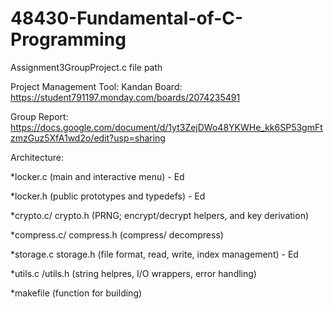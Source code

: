 # 48430-Fundamental-of-C-Programming
Assignment3GroupProject.c file path

Project Management Tool: Kandan Board: https://student791197.monday.com/boards/2074235491

Group Report: https://docs.google.com/document/d/1yt3ZejDWo48YKWHe_kk6SP53gmFtzmzGuz5XfA1wd2o/edit?usp=sharing 

Architecture:

*locker.c (main and interactive menu) - Ed

*locker.h (public prototypes and typedefs) - Ed

*crypto.c/ crypto.h (PRNG; encrypt/decrypt helpers, and key derivation)

*compress.c/ compress.h (compress/ decompress)

*storage.c storage.h (file format, read, write, index management) - Ed

*utils.c /utils.h (string helpres, I/O wrappers, error handling)

*makefile (function for building)
